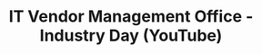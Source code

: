 ---
title: "IT Vendor Management Office - Industry Day (YouTube)"
description: Overview of the ITVMO to introduce the office to industry partners.
external_url: youtube.com/watch?v=mD4iWvAJnyk
type: link
filters: itvmo-general na-branded-offering na-audience
---